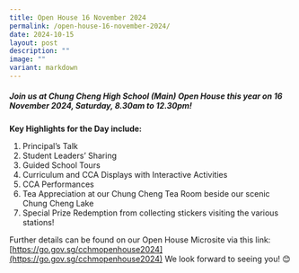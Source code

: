 ```yaml
---
title: Open House 16 November 2024
permalink: /open-house-16-november-2024/
date: 2024-10-15
layout: post
description: ""
image: ""
variant: markdown
---
```




##### Join us at Chung Cheng High School (Main) Open House this year on 16 November 2024, Saturday, 8.30am to 12.30pm!

**Key Highlights for the Day include:**
1.	Principal’s Talk
2.	Student Leaders’ Sharing
3.	Guided School Tours
4.	Curriculum and CCA Displays with Interactive Activities
5.	CCA Performances
6.	Tea Appreciation at our Chung Cheng Tea Room beside our scenic Chung Cheng Lake
7.	Special Prize Redemption from collecting stickers visiting the various stations!

Further details can be found on our Open House Microsite via this link: [https://go.gov.sg/cchmopenhouse2024](https://go.gov.sg/cchmopenhouse2024)
We look forward to seeing you! 😊